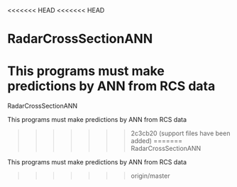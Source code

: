 <<<<<<< HEAD
<<<<<<< HEAD
# RadarCrossSectionANN
This programs must make predictions by ANN from RCS data
=======
RadarCrossSectionANN

This programs must make predictions by ANN from RCS data
>>>>>>> 2c3cb20 (support files have been added)
=======
RadarCrossSectionANN

This programs must make predictions by ANN from RCS data
>>>>>>> origin/master
